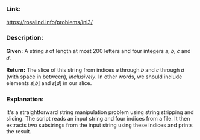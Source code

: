 ### Link:

https://rosalind.info/problems/ini3/

### **Description:**

**Given:** A string 𝑠 of length at most 200 letters and four integers 𝑎, 𝑏, 𝑐 and 𝑑.

**Return:** The slice of this string from indices 𝑎 through 𝑏 and 𝑐 through 𝑑 (with space in between), *inclusively*. In other words, we should include elements 𝑠[𝑏] and 𝑠[𝑑] in our slice.

### **Explanation:**

It's a straightforward string manipulation problem using string stripping and slicing. The script reads an input string and four indices from a file. It then extracts two substrings from the input string using these indices and prints the result.
